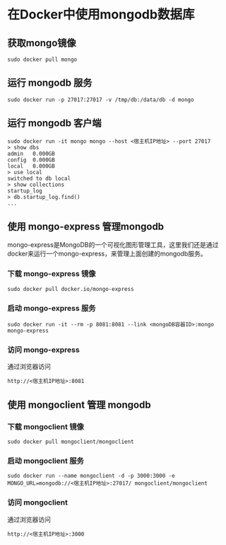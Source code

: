 # 在Docker中使用mongodb数据库

## 获取mongo镜像

``` shell
sudo docker pull mongo
```

## 运行 mongodb 服务

``` shell
sudo docker run -p 27017:27017 -v /tmp/db:/data/db -d mongo
```

## 运行 mongodb 客户端

``` shell
sudo docker run -it mongo mongo --host <宿主机IP地址> --port 27017
> show dbs
admin   0.000GB
config  0.000GB
local   0.000GB
> use local
switched to db local
> show collections
startup_log
> db.startup_log.find()
...
```

## 使用 mongo-express 管理mongodb

mongo-express是MongoDB的一个可视化图形管理工具，这里我们还是通过docker来运行一个mongo-express，来管理上面创建的mongodb服务。

### 下载 mongo-express 镜像
``` shell
sudo docker pull docker.io/mongo-express
```

### 启动 mongo-express 服务
``` shell
sudo docker run -it --rm -p 8081:8081 --link <mongoDB容器ID>:mongo mongo-express
```

### 访问 mongo-express

通过浏览器访问

``` shell
http://<宿主机IP地址>:8081
```

## 使用 mongoclient 管理 mongodb

### 下载 mongoclient 镜像
``` shell
sudo docker pull mongoclient/mongoclient
```

### 启动 mongoclient 服务
``` shell
sudo docker run --name mongoclient -d -p 3000:3000 -e MONGO_URL=mongodb://<宿主机IP地址>:27017/ mongoclient/mongoclient
```

### 访问 mongoclient

通过浏览器访问

``` shell
http://<宿主机IP地址>:3000
```
